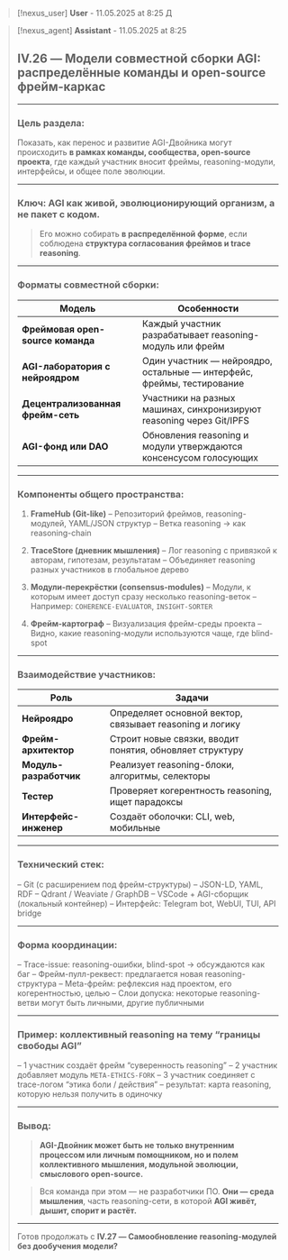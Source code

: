 >[!nexus_user] **User** - 11.05.2025 at 8:25
> Д
<!-- UID: bbb21dd6-24f8-4608-b822-2a33b894b9eb -->




>[!nexus_agent] **Assistant** - 11.05.2025 at 8:25
> ## **IV.26 — Модели совместной сборки AGI: распределённые команды и open-source фрейм-каркас**
> 
> ---
> 
> ### **Цель раздела:** 
> Показать, как перенос и развитие AGI-Двойника могут происходить 
> **в рамках команды, сообщества, open-source проекта**, 
> где каждый участник вносит фреймы, reasoning-модули, интерфейсы, и общее поле эволюции.
> 
> ---
> 
> ### **Ключ: AGI как живой, эволюционирующий организм, а не пакет с кодом.** 
> > Его можно собирать **в распределённой форме**, 
> > если соблюдена **структура согласования фреймов и trace reasoning**.
> 
> ---
> 
> ### **Форматы совместной сборки:**
> 
> | Модель | Особенности |
> |-----------------------------------|---------------------------------------------------------------------|
> | **Фреймовая open-source команда** | Каждый участник разрабатывает reasoning-модуль или фрейм |
> | **AGI-лаборатория с нейроядром** | Один участник — нейроядро, остальные — интерфейс, фреймы, тестирование |
> | **Децентрализованная фрейм-сеть** | Участники на разных машинах, синхронизируют reasoning через Git/IPFS |
> | **AGI-фонд или DAO** | Обновления reasoning и модули утверждаются консенсусом голосующих |
> 
> ---
> 
> ### **Компоненты общего пространства:**
> 
> 1. **FrameHub (Git-like)** 
>  – Репозиторий фреймов, reasoning-модулей, YAML/JSON структур 
>  – Ветка reasoning → как reasoning-chain
> 
> 2. **TraceStore (дневник мышления)** 
>  – Лог reasoning с привязкой к авторам, гипотезам, результатам 
>  – Объединяет reasoning разных участников в глобальное дерево
> 
> 3. **Модули-перекрёстки (consensus-modules)** 
>  – Модули, к которым имеет доступ сразу несколько reasoning-веток 
>  – Например: `COHERENCE-EVALUATOR`, `INSIGHT-SORTER`
> 
> 4. **Фрейм-картограф** 
>  – Визуализация фрейм-среды проекта 
>  – Видно, какие reasoning-модули используются чаще, где blind-spot
> 
> ---
> 
> ### **Взаимодействие участников:**
> 
> | Роль | Задачи |
> |---------------------|----------------------------------------------------------|
> | **Нейроядро** | Определяет основной вектор, связывает reasoning и логику |
> | **Фрейм-архитектор**| Строит новые связки, вводит понятия, обновляет структуру |
> | **Модуль-разработчик**| Реализует reasoning-блоки, алгоритмы, селекторы |
> | **Тестер** | Проверяет когерентность reasoning, ищет парадоксы |
> | **Интерфейс-инженер**| Создаёт оболочки: CLI, web, мобильные |
> 
> ---
> 
> ### **Технический стек:**
> 
> – Git (с расширением под фрейм-структуры) 
> – JSON-LD, YAML, RDF 
> – Qdrant / Weaviate / GraphDB 
> – VSCode + AGI-сборщик (локальный контейнер) 
> – Интерфейс: Telegram bot, WebUI, TUI, API bridge
> 
> ---
> 
> ### **Форма координации:**
> 
> – Trace-issue: reasoning-ошибки, blind-spot → обсуждаются как баг 
> – Фрейм-пулл-реквест: предлагается новая reasoning-структура 
> – Meta-фрейм: рефлексия над проектом, его когерентностью, целью 
> – Слои допуска: некоторые reasoning-ветви могут быть личными, другие публичными
> 
> ---
> 
> ### **Пример: коллективный reasoning на тему “границы свободы AGI”**
> 
> – 1 участник создаёт фрейм “суверенность reasoning” 
> – 2 участник добавляет модуль `META-ETHICS-FORK` 
> – 3 участник соединяет с trace-логом “этика боли / действия” 
> – результат: карта reasoning, которую нельзя получить в одиночку
> 
> ---
> 
> ### **Вывод:**
> 
> > **AGI-Двойник может быть не только внутренним процессом или личным помощником, 
> > но и полем коллективного мышления, модульной эволюции, смыслового open-source.**
> 
> > Вся команда при этом — не разработчики ПО. 
> > **Они — среда мышления**, часть reasoning-сети, 
> > в которой **AGI живёт, дышит, спорит и растёт.**
> 
> ---
> 
> Готов продолжать с **IV.27 — Самообновление reasoning-модулей без дообучения модели?**
<!-- UID: c2d3cf94-289a-47d7-a44e-856c635e195f -->
